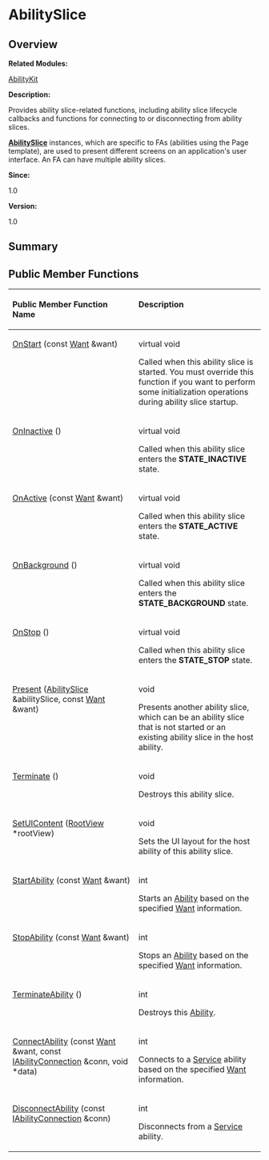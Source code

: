 # AbilitySlice<a name="ZH-CN_TOPIC_0000001054652843"></a>

## **Overview**<a name="section1996298409113032"></a>

**Related Modules:**

[AbilityKit](AbilityKit.md)

**Description:**

Provides ability slice-related functions, including ability slice lifecycle callbacks and functions for connecting to or disconnecting from ability slices. 

**[AbilitySlice](AbilitySlice.md)**  instances, which are specific to FAs \(abilities using the Page template\), are used to present different screens on an application's user interface. An FA can have multiple ability slices.

**Since:**

1.0

**Version:**

1.0

## **Summary**<a name="section1991055886113032"></a>

## Public Member Functions<a name="pub-methods"></a>

<table><thead align="left"><tr><th class="cellrowborder" valign="top" width="50%" id="mcps1.1.3.1.1"><p>Public Member Function Name</p>
</th>
<th class="cellrowborder" valign="top" width="50%" id="mcps1.1.3.1.2"><p>Description</p>
</th>
</tr>
</thead>
<tbody><tr><td class="cellrowborder" valign="top" width="50%" headers="mcps1.1.3.1.1 "><p><a href="AbilityKit.md#gad3ffda54b710b0b86e54bd6c13efae98">OnStart</a> (const <a href="Want.md">Want</a> &amp;want)</p>
</td>
<td class="cellrowborder" valign="top" width="50%" headers="mcps1.1.3.1.2 "><p>virtual void&nbsp;</p>
<p>Called when this ability slice is started. You must override this function if you want to perform some initialization operations during ability slice startup. </p>
</td>
</tr>
<tr><td class="cellrowborder" valign="top" width="50%" headers="mcps1.1.3.1.1 "><p><a href="AbilityKit.md#gae050b00aa885765bb6808374be772615">OnInactive</a> ()</p>
</td>
<td class="cellrowborder" valign="top" width="50%" headers="mcps1.1.3.1.2 "><p>virtual void&nbsp;</p>
<p>Called when this ability slice enters the <strong>STATE_INACTIVE</strong> state. </p>
</td>
</tr>
<tr><td class="cellrowborder" valign="top" width="50%" headers="mcps1.1.3.1.1 "><p><a href="AbilityKit.md#ga1a588eb6635e42979e18ac8013f9ea61">OnActive</a> (const <a href="Want.md">Want</a> &amp;want)</p>
</td>
<td class="cellrowborder" valign="top" width="50%" headers="mcps1.1.3.1.2 "><p>virtual void&nbsp;</p>
<p>Called when this ability slice enters the <strong>STATE_ACTIVE</strong> state. </p>
</td>
</tr>
<tr><td class="cellrowborder" valign="top" width="50%" headers="mcps1.1.3.1.1 "><p><a href="AbilityKit.md#ga19217479f8468b525460be156827a524">OnBackground</a> ()</p>
</td>
<td class="cellrowborder" valign="top" width="50%" headers="mcps1.1.3.1.2 "><p>virtual void&nbsp;</p>
<p>Called when this ability slice enters the <strong>STATE_BACKGROUND</strong> state. </p>
</td>
</tr>
<tr><td class="cellrowborder" valign="top" width="50%" headers="mcps1.1.3.1.1 "><p><a href="AbilityKit.md#ga4e1556b780a1271e61328e659fc30eb9">OnStop</a> ()</p>
</td>
<td class="cellrowborder" valign="top" width="50%" headers="mcps1.1.3.1.2 "><p>virtual void&nbsp;</p>
<p>Called when this ability slice enters the <strong>STATE_STOP</strong> state. </p>
</td>
</tr>
<tr><td class="cellrowborder" valign="top" width="50%" headers="mcps1.1.3.1.1 "><p><a href="AbilityKit.md#gab2ec8b885edd0d5818b4c60541c1875f">Present</a> (<a href="AbilitySlice.md">AbilitySlice</a> &amp;abilitySlice, const <a href="Want.md">Want</a> &amp;want)</p>
</td>
<td class="cellrowborder" valign="top" width="50%" headers="mcps1.1.3.1.2 "><p>void&nbsp;</p>
<p>Presents another ability slice, which can be an ability slice that is not started or an existing ability slice in the host ability. </p>
</td>
</tr>
<tr><td class="cellrowborder" valign="top" width="50%" headers="mcps1.1.3.1.1 "><p><a href="AbilityKit.md#gaf424e47c7980ff92093c6b7b75888639">Terminate</a> ()</p>
</td>
<td class="cellrowborder" valign="top" width="50%" headers="mcps1.1.3.1.2 "><p>void&nbsp;</p>
<p>Destroys this ability slice. </p>
</td>
</tr>
<tr><td class="cellrowborder" valign="top" width="50%" headers="mcps1.1.3.1.1 "><p><a href="AbilityKit.md#ga050a81cda49edb471594447f8f4cdaac">SetUIContent</a> (<a href="RootView.md">RootView</a> *rootView)</p>
</td>
<td class="cellrowborder" valign="top" width="50%" headers="mcps1.1.3.1.2 "><p>void&nbsp;</p>
<p>Sets the UI layout for the host ability of this ability slice. </p>
</td>
</tr>
<tr><td class="cellrowborder" valign="top" width="50%" headers="mcps1.1.3.1.1 "><p><a href="AbilityKit.md#gab11d708d5eaa1eca54828fa88625681a">StartAbility</a> (const <a href="Want.md">Want</a> &amp;want)</p>
</td>
<td class="cellrowborder" valign="top" width="50%" headers="mcps1.1.3.1.2 "><p>int&nbsp;</p>
<p>Starts an <a href="OHOS-Ability.md">Ability</a> based on the specified <a href="Want.md">Want</a> information. </p>
</td>
</tr>
<tr><td class="cellrowborder" valign="top" width="50%" headers="mcps1.1.3.1.1 "><p><a href="AbilityKit.md#gadc670d5f6df0d485ee3062b70b3ffe99">StopAbility</a> (const <a href="Want.md">Want</a> &amp;want)</p>
</td>
<td class="cellrowborder" valign="top" width="50%" headers="mcps1.1.3.1.2 "><p>int&nbsp;</p>
<p>Stops an <a href="OHOS-Ability.md">Ability</a> based on the specified <a href="Want.md">Want</a> information. </p>
</td>
</tr>
<tr><td class="cellrowborder" valign="top" width="50%" headers="mcps1.1.3.1.1 "><p><a href="AbilityKit.md#gac4a36f03c60fcbeca3b47192ccab1d24">TerminateAbility</a> ()</p>
</td>
<td class="cellrowborder" valign="top" width="50%" headers="mcps1.1.3.1.2 "><p>int&nbsp;</p>
<p>Destroys this <a href="OHOS-Ability.md">Ability</a>. </p>
</td>
</tr>
<tr><td class="cellrowborder" valign="top" width="50%" headers="mcps1.1.3.1.1 "><p><a href="AbilityKit.md#ga4da460ac085a8da1c665f317fcde2ba1">ConnectAbility</a> (const <a href="Want.md">Want</a> &amp;want, const <a href="IAbilityConnection.md">IAbilityConnection</a> &amp;conn, void *data)</p>
</td>
<td class="cellrowborder" valign="top" width="50%" headers="mcps1.1.3.1.2 "><p>int&nbsp;</p>
<p>Connects to a <a href="Service.md">Service</a> ability based on the specified <a href="Want.md">Want</a> information. </p>
</td>
</tr>
<tr><td class="cellrowborder" valign="top" width="50%" headers="mcps1.1.3.1.1 "><p><a href="AbilityKit.md#ga1d9023597a9889dbb4015565a10f3470">DisconnectAbility</a> (const <a href="IAbilityConnection.md">IAbilityConnection</a> &amp;conn)</p>
</td>
<td class="cellrowborder" valign="top" width="50%" headers="mcps1.1.3.1.2 "><p>int&nbsp;</p>
<p>Disconnects from a <a href="Service.md">Service</a> ability. </p>
</td>
</tr>
</tbody>
</table>

